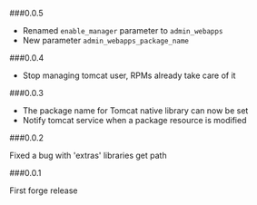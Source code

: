 ###0.0.5

* Renamed `enable_manager` parameter to `admin_webapps`
* New parameter `admin_webapps_package_name`

###0.0.4

* Stop managing tomcat user, RPMs already take care of it

###0.0.3

* The package name for Tomcat native library can now be set
* Notify tomcat service when a package resource is modified

###0.0.2

Fixed a bug with 'extras' libraries get path

###0.0.1

First forge release

